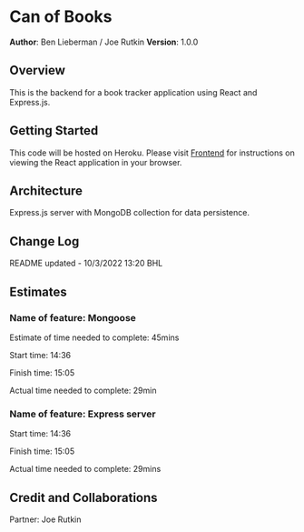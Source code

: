 # Can of Books

**Author**: Ben Lieberman / Joe Rutkin
**Version**: 1.0.0 

## Overview
This is the backend for a book tracker application using React and Express.js.

## Getting Started
This code will be hosted on Heroku. Please visit [Frontend](http://github.com/bhlieberman/can-of-books-frontend) for instructions on viewing the React application in your browser.

## Architecture
Express.js server with MongoDB collection for data persistence.

## Change Log
README updated - 10/3/2022 13:20 BHL

## Estimates

### Name of feature: Mongoose

Estimate of time needed to complete: 45mins

Start time: 14:36

Finish time: 15:05

Actual time needed to complete: 29min

### Name of feature: Express server

Start time: 14:36

Finish time: 15:05

Actual time needed to complete: 29mins


## Credit and Collaborations
Partner: Joe Rutkin
